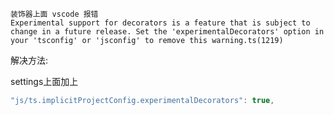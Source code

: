```
装饰器上面 vscode 报错
Experimental support for decorators is a feature that is subject to change in a future release. Set the 'experimentalDecorators' option in your 'tsconfig' or 'jsconfig' to remove this warning.ts(1219)
```

解决方法:

settings上面加上

```javascript
"js/ts.implicitProjectConfig.experimentalDecorators": true,
```


